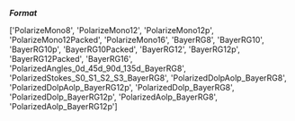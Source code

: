 **_Format_**

['PolarizeMono8', 
'PolarizeMono12', 
'PolarizeMono12p', 
'PolarizeMono12Packed', 
'PolarizeMono16', 
'BayerRG8', 
'BayerRG10', 
'BayerRG10p', 
'BayerRG10Packed', 
'BayerRG12', 
'BayerRG12p', 
'BayerRG12Packed', 
'BayerRG16', 
'PolarizedAngles_0d_45d_90d_135d_BayerRG8', 
'PolarizedStokes_S0_S1_S2_S3_BayerRG8', 
'PolarizedDolpAolp_BayerRG8', 
'PolarizedDolpAolp_BayerRG12p', 
'PolarizedDolp_BayerRG8', 
'PolarizedDolp_BayerRG12p', 
'PolarizedAolp_BayerRG8', 
'PolarizedAolp_BayerRG12p']
